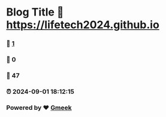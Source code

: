 # Blog Title :link: https://lifetech2024.github.io 
### :page_facing_up: [1](https://lifetech2024.github.io/tag.html) 
### :speech_balloon: 0 
### :hibiscus: 47 
### :alarm_clock: 2024-09-01 18:12:15 
### Powered by :heart: [Gmeek](https://github.com/Meekdai/Gmeek)
